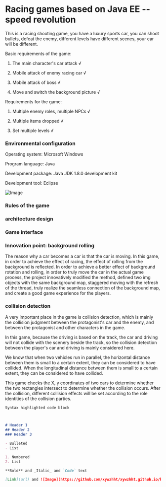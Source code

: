 # Racing games based on Java EE -- speed revolution

This is a racing shooting game, you have a luxury sports car, you can shoot bullets, defeat the enemy, different levels have different scenes, your car will be different.

Basic requirements of the game:

1. The main character's car attack √

2. Mobile attack of enemy racing car √

3. Mobile attack of boss √

4. Move and switch the background picture √

Requirements for the game:

1. Multiple enemy roles, multiple NPCs √

2. Multiple items dropped √

3. Set multiple levels √

### Environmental configuration

Operating system: Microsoft Windows

Program language: Java

Development package: Java JDK 1.8.0 development kit

Development tool: Eclipse

![Image](https://github.com/xywzhht/xywzhht.github.io/blob/master/KillerCar/img/6.jpg)

### Rules of the game


### architecture design


### Game interface

### Innovation point: background rolling
The reason why a car becomes a car is that the car is moving. In this game, in order to achieve the effect of racing, the effect of rolling from the background is reflected. 
In order to achieve a better effect of background rotation and rolling, in order to truly move the car in the actual game process, the project innovatively modified the method, defined two img objects with the same background map, staggered moving with the refresh of the thread, truly realize the seamless connection of the background map, and create a good game experience for the players.

### collision detection
A very important place in the game is collision detection, which is mainly the collision judgment between the protagonist's car and the enemy, and between the protagonist and other characters in the game.

In this game, because the driving is based on the track, the car and driving will not collide with the scenery beside the track, so the collision detection between the player's car and driving is mainly considered here.

We know that when two vehicles run in parallel, the horizontal distance between them is small to a certain extent, they can be considered to have collided. When the longitudinal distance between them is small to a certain extent, they can be considered to have collided.

This game checks the X, y coordinates of two cars to determine whether the two rectangles intersect to determine whether the collision occurs. After the collision, different collision effects will be set according to the role identities of the collision parties.

```markdown
Syntax highlighted code block



# Header 1
## Header 2
### Header 3

- Bulleted
- List

1. Numbered
2. List

**Bold** and _Italic_ and `Code` text

[Link](url) and ![Image](https://github.com/xywzhht/xywzhht.github.io/blob/master/KillerCar/img/6.jpg)
```

